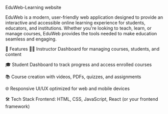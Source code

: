 EduWeb-Learning website

EduWeb is a modern, user-friendly web application designed to provide an interactive and accessible online learning experience for students, educators, and institutions. Whether you're looking to teach, learn, or manage courses, EduWeb provides the tools needed to make education seamless and engaging.

🌟 Features 👩‍🏫 Instructor Dashboard for managing courses, students, and content

🎓 Student Dashboard to track progress and access enrolled courses

📚 Course creation with videos, PDFs, quizzes, and assignments

🌐 Responsive UI/UX optimized for web and mobile devices

🛠️ Tech Stack Frontend: HTML, CSS, JavaScript, React (or your frontend framework)

